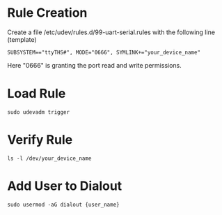 # Rule Creation
Create a file /etc/udev/rules.d/99-uart-serial.rules with the following line (template)
```
SUBSYSTEM=="ttyTHS#", MODE="0666", SYMLINK+="your_device_name"
```
Here "0666" is granting the port read and write permissions.

# Load Rule
```
sudo udevadm trigger
```

# Verify Rule
```
ls -l /dev/your_device_name
```

# Add User to Dialout
```
sudo usermod -aG dialout {user_name}
```

